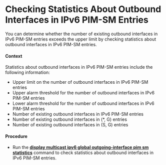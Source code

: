 Checking Statistics About Outbound Interfaces in IPv6 PIM-SM Entries
====================================================================

You can determine whether the number of existing outbound interfaces in IPv6 PIM-SM entries exceeds the upper limit by checking statistics about outbound interfaces in IPv6 PIM-SM entries.

#### Context

Statistics about outbound interfaces in IPv6 PIM-SM entries include the following information:

* Upper limit on the number of outbound interfaces in IPv6 PIM-SM entries
* Upper alarm threshold for the number of outbound interfaces in IPv6 PIM-SM entries
* Lower alarm threshold for the number of outbound interfaces in IPv6 PIM-SM entries
* Number of existing outbound interfaces in IPv6 PIM-SM entries
* Number of existing outbound interfaces in (\*, G) entries
* Number of existing outbound interfaces in (S, G) entries

#### Procedure

* Run the [**display multicast ipv6 global outgoing-interface pim sm statistics**](cmdqueryname=display+multicast+ipv6+global+outgoing-interface+pim+sm+statistics) command to check statistics about outbound interfaces in IPv6 PIM-SM entries.